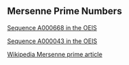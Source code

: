 ## Mersenne Prime Numbers
[Sequence A000668 in the OEIS](https://oeis.org/A000668)

[Sequence A000043 in the OEIS](https://oeis.org/A000043)

[Wikipedia Mersenne prime article](https://en.wikipedia.org/wiki/Mersenne_prime)
